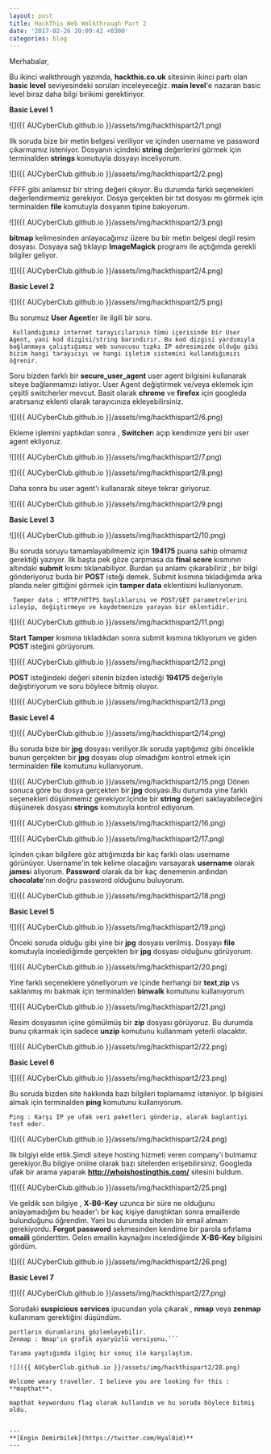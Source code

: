 ```yaml
---
layout: post
title: HackThis Web Walkthrough Part 2
date: '2017-02-26 20:09:42 +0300'
categories: blog
---
```





Merhabalar,

Bu ikinci walkthrough yazımda, **hackthis.co.uk** sitesinin ikinci partı olan **basic level** seviyesindeki
soruları inceleyeceğiz.
**main level**'e nazaran basic level biraz daha bilgi birikimi gerektiriyor.

**Basic Level 1**

![]({{ AUCyberClub.github.io }}/assets/img/hackthispart2/1.png)


Ilk soruda bize bir metin belgesi veriliyor ve içinden username ve password çıkarmamız isteniyor.
Dosyanın içindeki **string** değerlerini görmek için terminalden **strings** komutuyla
dosyayı inceliyorum.

![]({{ AUCyberClub.github.io }}/assets/img/hackthispart2/2.png)

FFFF gibi anlamsız bir string değeri çıkıyor. Bu durumda farklı seçenekleri değerlendirmemiz gerekiyor.
Dosya gerçekten bir txt dosyası mı görmek için terminalden **file** komutuyla dosyanın tipine bakıyorum.

![]({{ AUCyberClub.github.io }}/assets/img/hackthispart2/3.png)

**bitmap** kelimesinden anlayacağımız üzere bu bir metin belgesi degil resim dosyası.
Dosyaya sağ tıklayıp **ImageMagick** programı ile açtığımda gerekli bilgiler geliyor.

![]({{ AUCyberClub.github.io }}/assets/img/hackthispart2/4.png)


**Basic Level 2**

![]({{ AUCyberClub.github.io }}/assets/img/hackthispart2/5.png)

Bu sorumuz **User Agent**ler ile ilgili bir soru.

``` Kullandığımız internet tarayıcılarının tümü içerisinde bir User Agent, yani kod dizgisi/string barındırır. Bu kod dizgisi yardımıyla bağlanmaya çalıştığımız web sunucusu tıpkı IP adresimizde olduğu gibi bizim hangi tarayıcıyı ve hangi işletim sistemini kullandığımızı öğrenir.```

Soru bizden farklı bir **secure_user_agent** user agent bilgisini kullanarak siteye bağlanmamızı istiyor. 
User Agent değiştirmek ve/veya eklemek için çeşitli switcherler mevcut. Basit olarak **chrome** ve **firefox** için 
googleda aratırsanız eklenti olarak tarayıcınıza ekleyebilirsiniz.

![]({{ AUCyberClub.github.io }}/assets/img/hackthispart2/6.png)

Ekleme işlemini yaptıkdan sonra , **Switcher**ı açıp kendimize yeni bir user agent ekliyoruz.

![]({{ AUCyberClub.github.io }}/assets/img/hackthispart2/7.png)

![]({{ AUCyberClub.github.io }}/assets/img/hackthispart2/8.png)

Daha sonra bu user agent'ı kullanarak siteye tekrar giriyoruz.

![]({{ AUCyberClub.github.io }}/assets/img/hackthispart2/9.png)




**Basic Level 3**

![]({{ AUCyberClub.github.io }}/assets/img/hackthispart2/10.png)

Bu soruda soruyu tamamlayabilmemiz için **194175** puana sahip olmamız gerektiği yazıyor.
Ilk başta pek göze çarpmasa da **final score** kısmının altındaki **submit** kısmı tıklanabiliyor.
Burdan şu anlamı çıkarabiliriz , bir bilgi gönderiyoruz buda bir **POST** isteği demek.
Submit kısmına tıkladığımda arka planda neler gittiğini görmek için **tamper data** eklentisini kullanıyorum.

``` Tamper data : HTTP/HTTPS başlıklarını ve POST/GET parametrelerini izleyip, değiştirmeye ve kaydetmenize yarayan bir eklentidir.```

![]({{ AUCyberClub.github.io }}/assets/img/hackthispart2/11.png)

**Start Tamper** kısmına tıkladıkdan sonra submit kısmına tıklıyorum ve giden **POST** isteğini görüyorum.

![]({{ AUCyberClub.github.io }}/assets/img/hackthispart2/12.png)

**POST** isteğindeki değeri sitenin bizden istediği **194175** değeriyle değiştiriyorum ve soru böylece bitmiş oluyor.

![]({{ AUCyberClub.github.io }}/assets/img/hackthispart2/13.png)

**Basic Level 4**

![]({{ AUCyberClub.github.io }}/assets/img/hackthispart2/14.png)

Bu soruda bize bir **jpg** dosyası veriliyor.Ilk soruda yaptığımız gibi öncelikle bunun gerçekten bir **jpg**
dosyası olup olmadığını kontrol etmek için terminalden **file** komutunu kullanıyorum.

![]({{ AUCyberClub.github.io }}/assets/img/hackthispart2/15.png)
Dönen sonuca göre bu dosya gerçekten bir **jpg** dosyası.Bu durumda yine farklı seçenekleri düşünmemiz gerekiyor.Içinde bir **string** değeri saklayabileceğini düşünerek dosyası **strings** komutuyla kontrol ediyorum.

![]({{ AUCyberClub.github.io }}/assets/img/hackthispart2/16.png)



![]({{ AUCyberClub.github.io }}/assets/img/hackthispart2/17.png)

Içinden çıkan bilgilere göz attığımızda bir kaç farklı olası username görünüyor. Username'in tek kelime olacağını varsayarak **username** olarak **james**i aliyorum.
**Password** olarak da bir kaç denemenin ardından **chocolate**'nın doğru password olduğunu buluyorum.

![]({{ AUCyberClub.github.io }}/assets/img/hackthispart2/18.png)

**Basic Level 5**

![]({{ AUCyberClub.github.io }}/assets/img/hackthispart2/19.png)

Önceki soruda olduğu gibi yine bir **jpg** dosyası verilmiş. Dosyayı **file** komutuyla incelediğimde gerçekten bir **jpg** dosyası olduğunu görüyorum.

![]({{ AUCyberClub.github.io }}/assets/img/hackthispart2/20.png)

Yine farklı seçeneklere yöneliyorum ve içinde herhangi bir **text**,**zip** vs saklanmış mı bakmak için terminalden **binwalk** komutunu kullanıyorum.

![]({{ AUCyberClub.github.io }}/assets/img/hackthispart2/21.png)

Resim dosyasının içine gömülmüş bir **zip** dosyası görüyoruz. Bu durumda bunu çıkarmak için sadece **unzip** komutunu kullanmam yeterli olacaktır.

![]({{ AUCyberClub.github.io }}/assets/img/hackthispart2/22.png)


**Basic Level 6**

![]({{ AUCyberClub.github.io }}/assets/img/hackthispart2/23.png)

Bu soruda bizden site hakkında bazı bilgileri toplamamız isteniyor. Ip bilgisini almak için terminalden **ping** komutunu kullanıyorum.

```Ping : Karşı IP ye ufak veri paketleri gönderip, alarak baglantiyi test eder.```

![]({{ AUCyberClub.github.io }}/assets/img/hackthispart2/24.png)

Ilk bilgiyi elde ettik.Şimdi siteye hosting hizmeti veren company'i bulmamız gerekiyor.Bu bilgiye online olarak bazı sitelerden erişebilirsiniz.
Googleda ufak bir arama yaparak **http://whoishostingthis.com/** sitesini buldum.

![]({{ AUCyberClub.github.io }}/assets/img/hackthispart2/25.png)

Ve geldik son bilgiye , **X-B6-Key** uzunca bir süre ne olduğunu anlayamadığım bu header'ı bir kaç kişiye danıştıktan sonra emaillerde bulunduğunu
öğrendim. Yani bu durumda siteden bir email almam gerekiyordu. **Forgot password** sekmesinden kendime bir parola sıfırlama **emaili** gönderttim.
Gelen emailin kaynağını incelediğimde **X-B6-Key** bilgisini gördüm.

![]({{ AUCyberClub.github.io }}/assets/img/hackthispart2/26.png)

**Basic Level 7**

![]({{ AUCyberClub.github.io }}/assets/img/hackthispart2/27.png)

Sorudaki **suspicious services** ipucundan yola çıkarak , **nmap** veya **zenmap** kullanmam gerektiğini düşündüm.

```Nmap : Taranan ağın haritasını çıkarabilir ve ağ makinalarında çalışan servislerin durumlarını, işletim sistemlerini, 
portların durumlarını gözlemleyebilir.
Zenmap : Nmap'ın grafik ayaryüzlü versiyonu.```

Tarama yaptığımda ilginç bir sonuç ile karşılaştım.

![]({{ AUCyberClub.github.io }}/assets/img/hackthispart2/28.png)

Welcome weary traveller. I believe you are looking for this : **mapthat**.

mapthat keywordunu flag olarak kullandım ve bu soruda böylece bitmiş oldu.


---
**[Engin Demirbilek](https://twitter.com/Hyal0id)**
---
